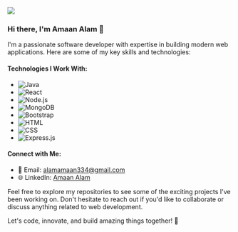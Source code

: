 <!-- Banner Image -->
![]([https://www.google.com/url?sa=i&url=https%3A%2F%2Fm.economictimes.com%2Fprime%2Ftechnology-and-startups%2Fbooting-up-developer-economy-how-tech-startups-are-helping-coders-build-and-test-software-faster%2Fprimearticleshow%2F84146083.cms&psig=AOvVaw00wsjH6X6wf-Q8hiU9hdu_&ust=1695135875066000&source=images&cd=vfe&opi=89978449&ved=0CBAQjRxqFwoTCNiUzq-3tIEDFQAAAAAdAAAAABAE](https://img.etimg.com/thumb/msid-84146083,width-1015,height-761,imgsize-638053,resizemode-8/prime/technology-and-startups/booting-up-developer-economy-how-tech-startups-are-helping-coders-build-and-test-software-faster.jpg))

### Hi there, I'm Amaan Alam 👋

I'm a passionate software developer with expertise in building modern web applications. Here are some of my key skills and technologies:

#### Technologies I Work With:

- ![Java](https://img.shields.io/badge/-Java-007396?style=for-the-badge&logo=java)
- ![React](https://img.shields.io/badge/-React-61DAFB?style=for-the-badge&logo=react&logoColor=white)
- ![Node.js](https://img.shields.io/badge/-Node.js-339933?style=for-the-badge&logo=node.js&logoColor=white)
- ![MongoDB](https://img.shields.io/badge/-MongoDB-47A248?style=for-the-badge&logo=mongodb&logoColor=white)
- ![Bootstrap](https://img.shields.io/badge/-Bootstrap-7952B3?style=for-the-badge&logo=bootstrap&logoColor=white)
- ![HTML](https://img.shields.io/badge/-HTML-E34F26?style=for-the-badge&logo=html5&logoColor=white)
- ![CSS](https://img.shields.io/badge/-CSS-1572B6?style=for-the-badge&logo=css3&logoColor=white)
- ![Express.js](https://img.shields.io/badge/-Express.js-000000?style=for-the-badge&logo=express&logoColor=white)

#### Connect with Me:

- 📧 Email: [alamamaan334@gmail.com](mailto:alamamaan334@gmail.com)
- 🌐 LinkedIn: [Amaan Alam](https://www.linkedin.com/in/amaan-alam-86b821241)

Feel free to explore my repositories to see some of the exciting projects I've been working on. Don't hesitate to reach out if you'd like to collaborate or discuss anything related to web development.

Let's code, innovate, and build amazing things together! 🚀
